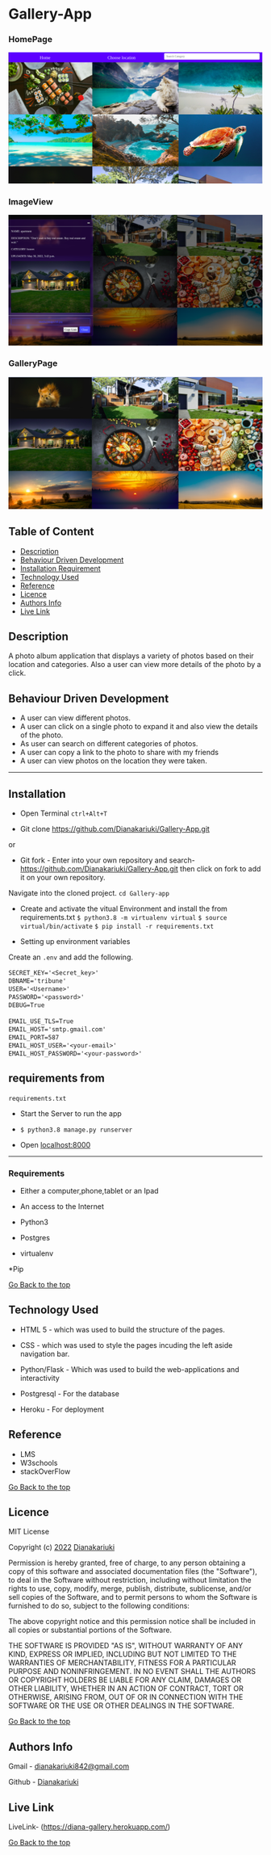 # Gallery-App

### HomePage
![Diana](/static/images/sereenshot2.png)

### ImageView
![Diana](/static/images/sreen3.png)

### GalleryPage
![Diana](/static/images/screenshot1.png)


## Table of Content

+ [Description](#description)
+ [Behaviour Driven Development](#behaviour-driven-development)
+ [Installation Requirement](#Installation)
+ [Technology Used](#technology-used)
+ [Reference](#reference)
+ [Licence](#licence)
+ [Authors Info](#authors-info)
+ [Live Link](#live-link)

## Description

<p>A photo album application that displays a variety of photos based on their location and categories. Also a user can view more details of the photo by a click.</p>

## Behaviour Driven Development

<p>

* A user can view different photos.
* A user can click on a single photo to expand it and also view the details of the photo.
* As user can search on different categories of photos.
* A user can copy a link to the photo to share with my friends
* A user can view photos on the location they were taken.

</p>

***
## Installation

* Open Terminal `ctrl+Alt+T`

* Git clone https://github.com/Dianakariuki/Gallery-App.git

or

* Git fork - Enter into your own repository and search-https://github.com/Dianakariuki/Gallery-App.git then click on fork to add
it on your own repository.

 Navigate into the cloned project. 
`cd Gallery-app`


* Create and activate the vitual Environment and install the from requirements.txt
`$ python3.8 -m virtualenv virtual`
`$ source virtual/bin/activate`
`$ pip install -r requirements.txt`

* Setting up environment variables

Create an `.env` and add the following.
```
SECRET_KEY='<Secret_key>'
DBNAME='tribune'
USER='<Username>'
PASSWORD='<password>'
DEBUG=True

EMAIL_USE_TLS=True
EMAIL_HOST='smtp.gmail.com'
EMAIL_PORT=587
EMAIL_HOST_USER='<your-email>'
EMAIL_HOST_PASSWORD='<your-password>'

```

requirements from 
---
`requirements.txt`


* Start the Server to run the app
* `$ python3.8 manage.py runserver`

* Open [localhost:8000](#)
***


### Requirements

* Either a computer,phone,tablet or an Ipad

* An access to the Internet

* Python3

* Postgres

* virtualenv

*Pip

[Go Back to the top](#Gallery-app)

## Technology Used

* HTML 5 - which was used to build the structure of the pages.

* CSS - which was used to style the pages incuding the left aside navigation bar.


* Python/Flask - Which was used to build the web-applications and interactivity

* Postgresql - For the database

* Heroku - For deployment

## Reference

* LMS
* W3schools
* stackOverFlow

[Go Back to the top](#Gallery-app)

## Licence

MIT License

Copyright (c) [2022](#licence) [Dianakariuki](#licence)

Permission is hereby granted, free of charge, to any person obtaining a copy
of this software and associated documentation files (the "Software"), to deal
in the Software without restriction, including without limitation the rights
to use, copy, modify, merge, publish, distribute, sublicense, and/or sell
copies of the Software, and to permit persons to whom the Software is
furnished to do so, subject to the following conditions:

The above copyright notice and this permission notice shall be included in all
copies or substantial portions of the Software.

THE SOFTWARE IS PROVIDED "AS IS", WITHOUT WARRANTY OF ANY KIND, EXPRESS OR
IMPLIED, INCLUDING BUT NOT LIMITED TO THE WARRANTIES OF MERCHANTABILITY,
FITNESS FOR A PARTICULAR PURPOSE AND NONINFRINGEMENT. IN NO EVENT SHALL THE
AUTHORS OR COPYRIGHT HOLDERS BE LIABLE FOR ANY CLAIM, DAMAGES OR OTHER
LIABILITY, WHETHER IN AN ACTION OF CONTRACT, TORT OR OTHERWISE, ARISING FROM,
OUT OF OR IN CONNECTION WITH THE SOFTWARE OR THE USE OR OTHER DEALINGS IN THE
SOFTWARE.

[Go Back to the top](#Gallery-App)

## Authors Info



Gmail - [dianakariuki842@gmail.com]()

Github - [Dianakariuki](https://github.com/Dianakariuki)

## Live Link

LiveLink- (https://diana-gallery.herokuapp.com/)

[Go Back to the top](#Gallery-App)
